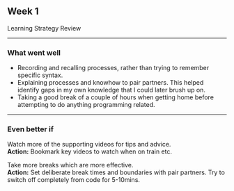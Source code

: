 ## Week 1
Learning Strategy Review

-----------------------
### What went well
- Recording and recalling processes, rather than trying to remember specific syntax.
- Explaining processes and knowhow to pair partners. This helped identify gaps in my own knowledge that I could later brush up on.
- Taking a good break of a couple of hours when getting home before attempting to do anything programming related.


-----------------------
### Even better if

Watch more of the supporting videos for tips and advice.  
**Action:** Bookmark key videos to watch when on train etc.

Take more breaks which are more effective.   
**Action:** Set deliberate break times and boundaries with pair partners. Try to switch off completely from code for 5-10mins.
